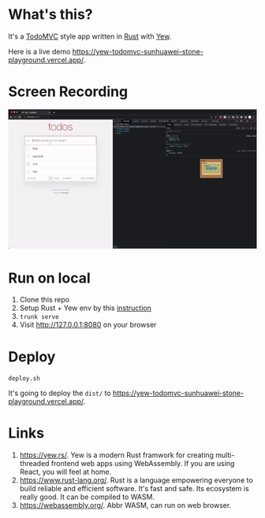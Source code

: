 # What's this?

It's a [TodoMVC](https://todomvc.com/) style app written in [Rust](https://www.rust-lang.org/) with [Yew](https://yew.rs/).

Here is a live demo https://yew-todomvc-sunhuawei-stone-playground.vercel.app/.

# Screen Recording

![Recording](./recording.gif)

# Run on local

1. Clone this repo
2. Setup Rust + Yew env by this [instruction](https://yew.rs/docs/getting-started/introduction)
3. `trunk serve`
4. Visit http://127.0.0.1:8080 on your browser

# Deploy

```
deploy.sh
```

It's going to deploy the `dist/` to https://yew-todomvc-sunhuawei-stone-playground.vercel.app/.

# Links

1. https://yew.rs/. Yew is a modern Rust framwork for creating multi-threaded frontend web apps using WebAssembly. If you are using React, you will feel at home.
2. https://www.rust-lang.org/. Rust is a language empowering everyone to build reliable and efficient software. It's fast and safe. Its ecosystem is really good. It can be compiled to WASM.
3. https://webassembly.org/. Abbr WASM, can run on web browser.
